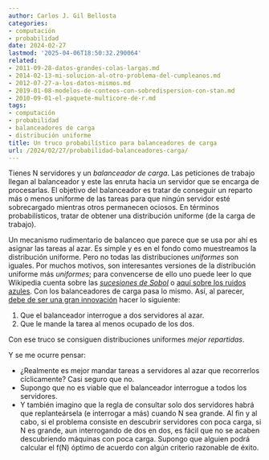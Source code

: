 ```yaml
---
author: Carlos J. Gil Bellosta
categories:
- computación
- probabilidad
date: 2024-02-27
lastmod: '2025-04-06T18:50:32.290064'
related:
- 2011-09-28-datos-grandes-colas-largas.md
- 2014-02-13-mi-solucion-al-otro-problema-del-cumpleanos.md
- 2012-07-27-a-los-datos-mismos.md
- 2019-01-08-modelos-de-conteos-con-sobredispersion-con-stan.md
- 2010-09-01-el-paquete-multicore-de-r.md
tags:
- computación
- probabilidad
- balanceadores de carga
- distribución uniforme
title: Un truco probabilístico para balanceadores de carga
url: /2024/02/27/probabilidad-balanceadores-carga/
---
```


Tienes N servidores y un _balanceador de carga_. Las peticiones de trabajo llegan al balanceador y este las enruta hacia un servidor que se encarga de procesarlas. El objetivo del balanceador es tratar de conseguir un reparto más o menos uniforme de las tareas para que ningún servidor esté sobrecargado mientras otros permanecen ociosos. En términos probabilísticos, tratar de obtener una distribución uniforme (de la carga de trabajo).

Un mecanismo rudimentario de balanceo que parece que se usa por ahí es asignar las tareas al azar. Es simple y es en el fondo como muestreamos la distribución uniforme. Pero no todas las distribuciones _uniformes_ son iguales. Por muchos motivos, son interesantes versiones de la distribución uniforme más _uniformes_; para convencerse de ello uno puede leer lo que Wikipedia cuenta sobre las [_sucesiones de Sobol_](https://en.wikipedia.org/wiki/Sobol_sequence) o [aquí sobre los ruidos azules](https://acko.net/blog/stable-fiddusion/). Con los balanceadores de carga pasa lo mismo. Así, al parecer, [debe de ser una gran innovación](https://twitter.com/grantslatton/status/1754912113246798036) hacer lo siguiente:

1. Que el balanceador interrogue a dos servidores al azar.
2. Que le mande la tarea al menos ocupado de los dos.

Con ese truco se consiguen distribuciones uniformes _mejor repartidas_.

Y se me ocurre pensar:

- ¿Realmente es mejor mandar tareas a servidores al azar que recorrerlos cíclicamente? Casi seguro que no.
- Supongo que no es viable que el balanceador interrogue a todos los servidores.
- Y también imagino que la regla de consultar solo dos servidores habrá que replanteársela (e interrogar a más) cuando N sea grande. Al fin y al cabo, si el problema consiste en descubrir servidores con poca carga, si N es grande, aun interrogando de dos en dos, es fácil que no se acaben descubriendo máquinas con poca carga. Supongo que alguien podrá calcular el f(N) óptimo de acuerdo con algún criterio razonable de éxito.
